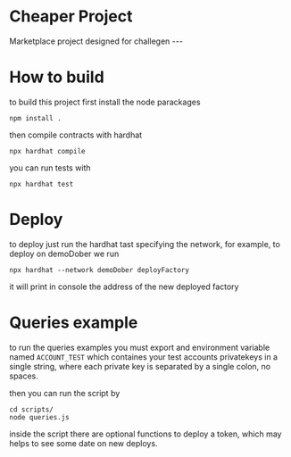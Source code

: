 # Cheaper Project

Marketplace project designed for challegen ---

# How to build

to build this project first install the node parackages

```npm install .```

then compile contracts with hardhat

```npx hardhat compile```

you can run tests with

```npx hardhat test```

# Deploy

to deploy just run the hardhat tast specifying the network, for example, to deploy on demoDober we run

```npx hardhat --network demoDober deployFactory```

it will print in console the address of the new deployed factory


# Queries example

to run the queries examples you must export and environment variable named `ACCOUNT_TEST` which containes your test accounts privatekeys in a single string, where each private key is separated by a single colon, no spaces.


then you can run the script by

```
cd scripts/
node queries.js
```

inside the script there are optional functions to deploy a token, which may helps to see some date on new deploys.

